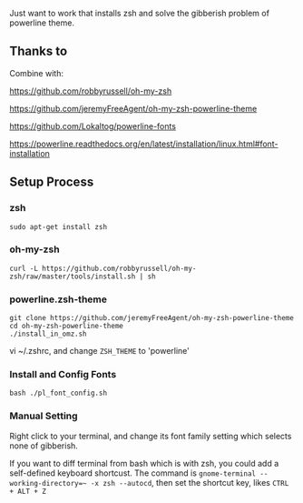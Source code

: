 Just want to work that installs zsh and solve the gibberish problem of powerline theme.

## Thanks to 

Combine with:

https://github.com/robbyrussell/oh-my-zsh 

https://github.com/jeremyFreeAgent/oh-my-zsh-powerline-theme

https://github.com/Lokaltog/powerline-fonts

https://powerline.readthedocs.org/en/latest/installation/linux.html#font-installation 

## Setup Process

### zsh 

```
sudo apt-get install zsh 
```

### oh-my-zsh 

```
curl -L https://github.com/robbyrussell/oh-my-zsh/raw/master/tools/install.sh | sh
```

### powerline.zsh-theme 

```
git clone https://github.com/jeremyFreeAgent/oh-my-zsh-powerline-theme 
cd oh-my-zsh-powerline-theme 
./install_in_omz.sh 
```

vi ~/.zshrc, and change `ZSH_THEME` to 'powerline'

### Install and Config Fonts 

```
bash ./pl_font_config.sh
```

### Manual Setting 

Right click to your terminal, and change its font family setting which selects none of gibberish.

If you want to diff terminal from bash which is with zsh, you could add a self-defined keyboard shortcust. The command is `gnome-terminal --working-directory=~ -x zsh --autocd`, then set the shortcut key, likes `CTRL + ALT + Z`
